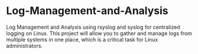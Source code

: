 # Log-Management-and-Analysis
Log Management and Analysis using rsyslog and syslog for centralized logging on Linux. This project will allow you to gather and manage logs from multiple systems in one place, which is a critical task for Linux administrators.
